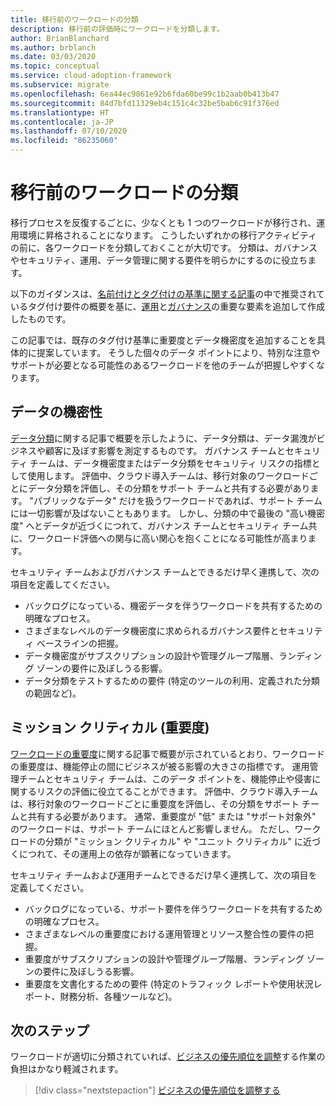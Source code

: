 ```yaml
---
title: 移行前のワークロードの分類
description: 移行前の評価時にワークロードを分類します。
author: BrianBlanchard
ms.author: brblanch
ms.date: 03/03/2020
ms.topic: conceptual
ms.service: cloud-adoption-framework
ms.subservice: migrate
ms.openlocfilehash: 6ea44ec9861e92b6fda60be99c1b2aab0b413b47
ms.sourcegitcommit: 84d7bfd11329eb4c151c4c32be5bab6c91f376ed
ms.translationtype: HT
ms.contentlocale: ja-JP
ms.lasthandoff: 07/10/2020
ms.locfileid: "86235060"
---
```

# <a name="workload-classification-before-migration"></a>移行前のワークロードの分類

移行プロセスを反復するごとに、少なくとも 1 つのワークロードが移行され、運用環境に昇格されることになります。 こうしたいずれかの移行アクティビティの前に、各ワークロードを分類しておくことが大切です。 分類は、ガバナンスやセキュリティ、運用、データ管理に関する要件を明らかにするのに役立ちます。

以下のガイダンスは、[名前付けとタグ付けの基準に関する記事](../../../ready/azure-best-practices/naming-and-tagging.md#metadata-tags)の中で推奨されているタグ付け要件の概要を基に、[運用](../../../manage/considerations/criticality.md#criticality-scale)と[ガバナンス](../../../govern/guides/complex/prescriptive-guidance.md#resource-tagging)の重要な要素を追加して作成したものです。

この記事では、既存のタグ付け基準に重要度とデータ機密度を追加することを具体的に提案しています。 そうした個々のデータ ポイントにより、特別な注意やサポートが必要となる可能性のあるワークロードを他のチームが把握しやすくなります。

## <a name="data-sensitivity"></a>データの機密性

[データ分類](../../../govern/policy-compliance/data-classification.md)に関する記事で概要を示したように、データ分類は、データ漏洩がビジネスや顧客に及ぼす影響を測定するものです。 ガバナンス チームとセキュリティ チームは、データ機密度またはデータ分類をセキュリティ リスクの指標として使用します。 評価中、クラウド導入チームは、移行対象のワークロードごとにデータ分類を評価し、その分類をサポート チームと共有する必要があります。 "パブリックなデータ" だけを扱うワークロードであれば、サポート チームには一切影響が及ばないこともあります。 しかし、分類の中で最後の "高い機密度" へとデータが近づくにつれて、ガバナンス チームとセキュリティ チーム共に、ワークロード評価への関与に高い関心を抱くことになる可能性が高まります。

セキュリティ チームおよびガバナンス チームとできるだけ早く連携して、次の項目を定義してください。

- バックログになっている、機密データを伴うワークロードを共有するための明確なプロセス。
- さまざまなレベルのデータ機密度に求められるガバナンス要件とセキュリティ ベースラインの把握。
- データ機密度がサブスクリプションの設計や管理グループ階層、ランディング ゾーンの要件に及ぼしうる影響。
- データ分類をテストするための要件 (特定のツールの利用、定義された分類の範囲など)。

## <a name="mission-criticality"></a>ミッション クリティカル (重要度)

[ワークロードの重要度](../../../manage/considerations/criticality.md)に関する記事で概要が示されているとおり、ワークロードの重要度は、機能停止の間にビジネスが被る影響の大きさの指標です。 運用管理チームとセキュリティ チームは、このデータ ポイントを、機能停止や侵害に関するリスクの評価に役立てることができます。 評価中、クラウド導入チームは、移行対象のワークロードごとに重要度を評価し、その分類をサポート チームと共有する必要があります。 通常、重要度が "低" または "サポート対象外" のワークロードは、サポート チームにほとんど影響しません。 ただし、ワークロードの分類が "ミッション クリティカル" や "ユニット クリティカル" に近づくにつれて、その運用上の依存が顕著になっていきます。

セキュリティ チームおよび運用チームとできるだけ早く連携して、次の項目を定義してください。

- バックログになっている、サポート要件を伴うワークロードを共有するための明確なプロセス。
- さまざまなレベルの重要度における運用管理とリソース整合性の要件の把握。
- 重要度がサブスクリプションの設計や管理グループ階層、ランディング ゾーンの要件に及ぼしうる影響。
- 重要度を文書化するための要件 (特定のトラフィック レポートや使用状況レポート、財務分析、各種ツールなど)。

## <a name="next-steps"></a>次のステップ

ワークロードが適切に分類されていれば、[ビジネスの優先順位を調整](./business-priorities.md)する作業の負担はかなり軽減されます。

> [!div class="nextstepaction"]
> [ビジネスの優先順位を調整する](./business-priorities.md)
